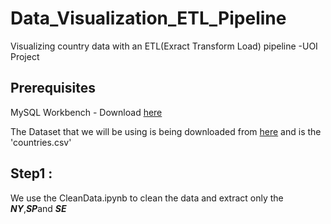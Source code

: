 # Data_Visualization_ETL_Pipeline
Visualizing country data with an ETL(Exract Transform Load) pipeline -UOI Project

## Prerequisites
MySQL Workbench - Download [here](https://dev.mysql.com/downloads/file/?id=509428) 

The Dataset that we will be using is being downloaded from [here](https://data.worldbank.org/) and is the 'countries.csv'

## Step1 :
We use the CleanData.ipynb to clean the data and extract only the ***NY***,***SP***and ***SE*** 
